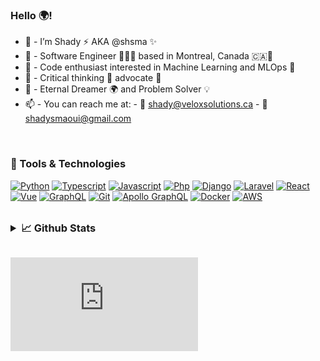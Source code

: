 <h3> Hello 🌍! </h3>

- 👋 - I’m Shady ⚡️ AKA @shsma ✨
- 🍁 - Software Engineer 👨🏻‍💻  based in Montreal, Canada 🇨🇦🍁
- 👾 - Code enthusiast interested in Machine Learning and MLOps 🤖
- 🤔 - Critical thinking 🌱 advocate 📢
- 💭 - Eternal Dreamer 🌍  and Problem Solver 💡
- 📫 - You can reach me at: - 📧 shady@veloxsolutions.ca -  📧  shadysmaoui@gmail.com

<br>

### 🔧 Tools & Technologies

[![Python](https://img.shields.io/badge/python%20-%2314354C?&style=flat&logo=python&logoColor=white)](https://www.python.org/)
[![Typescript](https://img.shields.io/badge/typescript%20-%23007ACC?&style=flat&logo=typescript&logoColor=white)](https://www.typescriptlang.org/)
[![Javascript](https://img.shields.io/badge/javascript%20-%23323330?&style=flat&logo=javascript&logoColor=%23F7DF1E)](https://www.javascript.com/)
[![Php](https://img.shields.io/badge/php%20-%23007BCA?&style=flat&logo=php&logoColor=white)](https://php.net/)
[![Django](https://img.shields.io/badge/django%20-%23092E20?&style=flat&logo=django&logoColor=white)](https://www.djangoproject.com/)
[![Laravel](https://img.shields.io/badge/laravel-35495E?&style=flat&logo=laravel&ogoColor=white)](https://www.larael.com.com/)
[![React](https://img.shields.io/badge/react%20-%2320232a?&style=flat&logo=react&logoColor=%2361DAFB)](https://reactjs.org/)
[![Vue](https://img.shields.io/badge/vue-35495E?&style=flat&logo=vue.js&logoColor=%4FC08D)](https://vuejs.org/)
[![GraphQL](https://img.shields.io/badge/graphql-E10098?&style=flat&logo=graphql&logoColor=white)](https://graphql.org/)
[![Git](https://img.shields.io/badge/git%20-%23F05033?&style=flat&logo=git&logoColor=white)](https://git-scm.com/)
[![Apollo GraphQL](https://img.shields.io/badge/apollo%20graphql-6610f2?&style=flat&logo=apollo%20graphql&logoColor=white)](https://www.apollographql.com/)
[![Docker](https://img.shields.io/badge/docker%20-%230db7ed?&style=flat&logo=docker&logoColor=white)](https://www.docker.com/)
[![AWS](https://img.shields.io/badge/AWS%20-%23FF9900?&style=flat&logo=amazon-aws&logoColor=white)](https://aws.amazon.com/)


<br>

<details>
  <summary style="font-size: 1.17em;"><strong>📈 Github Stats</strong></summary>
  <img style="width:40%;" src="https://github-readme-stats.vercel.app/api?username=shsma&show_icons=true&theme=vue&layout=compacte&count_private=true"/>
  <img style="width:50%;" src="https://github-readme-stats.vercel.app/api/top-langs/?username=shsma&theme=vue&hide=html&layout=compact"/>
</details>

<br>

[![Shady Smaoui is a Digital Consultant & Software Engineer.](https://www.thegearpage.net/board/index.php?media/batsignal.60474/full)](https://shadysmaoui.ca)

<!---
shsma/shsma is a ✨ special ✨ repository because its `README.md` (this file) appears on your GitHub profile.
You can click the Preview link to take a look at your changes.
--->
